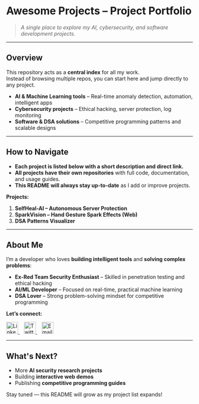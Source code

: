 # **Awesome Projects – Project Portfolio**  

> *A single place to explore my AI, cybersecurity, and software development projects.*  

---

## **Overview**  
This repository acts as a **central index** for all my work.  
Instead of browsing multiple repos, you can start here and jump directly to any project.  

- **AI & Machine Learning tools** – Real-time anomaly detection, automation, intelligent apps  
- **Cybersecurity projects** – Ethical hacking, server protection, log monitoring  
- **Software & DSA solutions** – Competitive programming patterns and scalable designs  

---

## **How to Navigate**  
- **Each project is listed below with a short description and direct link.**  
- **All projects have their own repositories** with full code, documentation, and usage guides.  
- **This README will always stay up-to-date** as I add or improve projects.  

**Projects:**  
1. **SelfHeal-AI – Autonomous Server Protection**  
2. **SparkVision – Hand Gesture Spark Effects (Web)**  
3. **DSA Patterns Visualizer**  

---

## **About Me**  
I’m a developer who loves **building intelligent tools** and **solving complex problems**:  
- **Ex-Red Team Security Enthusiast** – Skilled in penetration testing and ethical hacking  
- **AI/ML Developer** – Focused on real-time, practical machine learning  
- **DSA Lover** – Strong problem-solving mindset for competitive programming  

**Let’s connect:**  

<a href="https://www.linkedin.com/in/mohit-sharma-143271330" target="_blank">
  <img src="https://cdn.jsdelivr.net/gh/simple-icons/simple-icons/icons/linkedin.svg" alt="LinkedIn" width="32" height="32">
</a>
&nbsp;&nbsp;
<a href="https://x.com/Index_oss" target="_blank">
  <img src="https://cdn.jsdelivr.net/gh/simple-icons/simple-icons/icons/x.svg" alt="Twitter" width="32" height="32">
</a>
&nbsp;&nbsp;
<a href="mailto:gxoyyyo@gmail.com" target="_blank">
  <img src="https://cdn.jsdelivr.net/gh/simple-icons/simple-icons/icons/gmail.svg" alt="Email" width="32" height="32">
</a>

---

## **What's Next?**  
- More **AI security research projects**  
- Building **interactive web demos**  
- Publishing **competitive programming guides**  

Stay tuned — this README will grow as my project list expands!
